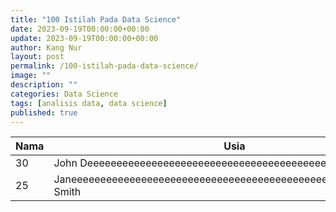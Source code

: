 ```yaml
---
title: "100 Istilah Pada Data Science"
date: 2023-09-19T00:00:00+00:00
update: 2023-09-19T00:00:00+00:00
author: Kang Nur
layout: post
permalink: /100-istilah-pada-data-science/
image: ""
description: ""
categories: Data Science
tags: [analisis data, data science]
published: true
---
```

<div class="table-container">
<table id="myTable" class="display">
        <thead>
            <tr>
                <th>Nama</th>
                <th>Usia</th>
            </tr>
        </thead>
        <tbody>
            <tr>
                <td>30</td>
                <td>John Deeeeeeeeeeeeeeeeeeeeeeeeeeeeeeeeeeeeeeeeeeeeeeeeeeeoe</td>
            </tr>
            <tr>
                <td>25</td>
                <td>Janeeeeeeeeeeeeeeeeeeeeeeeeeeeeeeeeeeeeeeeeeeeeeeeeeeeeeeeeeee Smith</td>
            </tr>
            <!-- Tambahkan lebih banyak baris sesuai kebutuhan Anda -->
        </tbody>
    </table>
</div>